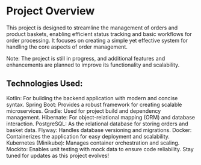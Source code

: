 # Project Overview

This project is designed to streamline the management of orders and product baskets, enabling efficient status tracking and basic workflows for order processing.
It focuses on creating a simple yet effective system for handling the core aspects of order management.

Note: The project is still in progress, and additional features and enhancements are planned to improve its functionality and scalability.

## Technologies Used:
Kotlin: For building the backend application with modern and concise syntax.
Spring Boot: Provides a robust framework for creating scalable microservices.
Gradle: Used for project build and dependency management.
Hibernate: For object-relational mapping (ORM) and database interaction.
PostgreSQL: As the relational database for storing orders and basket data.
Flyway: Handles database versioning and migrations.
Docker: Containerizes the application for easy deployment and scalability.
Kubernetes (Minikube): Manages container orchestration and scaling.
Mockito: Enables unit testing with mock data to ensure code reliability.
Stay tuned for updates as this project evolves!
